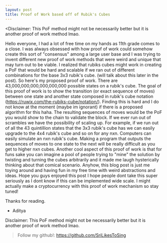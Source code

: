 ```yaml
---
layout: post
title: Proof of Work based off of Rubik's Cubes
---
```


<Disclaimer: This PoF method might not be necessarily better but it is another proof of work method lmao.

Hello everyone, I had a lot of free time on my hands as 11th grade comes to a close. I was always obsessed with how proof of work could somehow create this sort of "consensus" among a large user base and I was trying to invent different new proof of work methods that were weird and unique that may turn out to be viable. I realized that rubiks cubes might work in creating a PoF that would be hard and scalable if we ran out of different combinations for the base 3x3 rubik's cube. (will talk about this later in the post). So here's my proposed proof of work. There are 43,000,000,000,000,000,000 possible states on a rubik's cube. The goal of this proof of work is to show the transition (or exact sequence of moves) between one state and another state composed in rubik's cube notation (https://ruwix.com/the-rubiks-cube/notation/). Finding this is hard and I do not know at the moment (maybe im ignorant) if there is a proposed algorithm for this haha. The resulting sequences of moves would be the PoF you would show to the chain to validate the block. If we ever run out of scrambles we have the possibility of scaling up. For example, if we run out of all the 43 quintillion states that the 3x3 rubik's cube has we can easily upgrade to the 4x4 rubik's cube and so on for any nxn. Computers can easily simulate an nxn rubik's cube. Making a program that outputs the sequences of moves to one state to the next will be really difficult as you get to higher nxn cubes. Another cool aspect of this proof of work is that for funs sake you can imagine a pool of people trying to "mine" the solution by twisting and turning the cubes arbitrarily and it made me laugh hysterically thinking about that comical scenario. Anyhow, this blog post is just me toying around and having fun in my free time with weird abstractions and ideas. Hope you guys enjoyed this post I hope people dont take this super seriously as I dont know if this can be implemented wide scale. I might actually make a cryptocurrency with this proof of work mechanism so stay tuned!

Thanks for reading. 
  - Aditya 




Disclaimer: This PoF method might not be necessarily better but it is another proof of work method lmao.



> Follow my github!: https://github.com/SriLikesToSing









